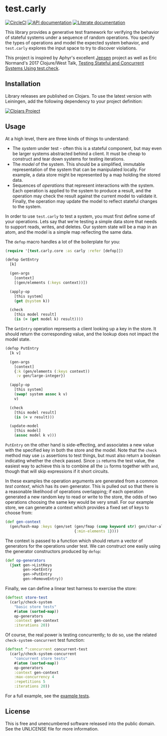 test.carly
==========

[![CircleCI](https://circleci.com/gh/greglook/test.carly.svg?style=shield&circle-token=7b6c20133b5fcbb2cc5d0db564bf1742cf5f3cbd)](https://circleci.com/gh/greglook/test.carly)
[![API documentation](https://img.shields.io/badge/doc-API-blue.svg)](https://greglook.github.io/test.carly/api/)
[![Literate documentation](https://img.shields.io/badge/doc-marginalia-blue.svg)](https://greglook.github.io/test.carly/marginalia/uberdoc.html)

This library provides a generative test framework for verifying the behavior of
stateful systems under a sequence of random operations. You specify the types of
operations and model the expected system behavior, and `test.carly` explores the
input space to try to discover violations.

This project is inspired by Aphyr's excellent
[Jepsen](https://aphyr.com/tags/Jepsen) project as well as Eric Normand's 2017
Clojure/West Talk, [Testing Stateful and Concurrent Systems Using
test.check](https://www.youtube.com/watch?v=r5i_OiZw6Sw).


## Installation

Library releases are published on Clojars. To use the latest version with
Leiningen, add the following dependency to your project definition:

[![Clojars Project](https://clojars.org/mvxcvi/test.carly/latest-version.svg)](https://clojars.org/mvxcvi/test.carly)


## Usage

At a high level, there are three kinds of things to understand:
- The _system_ under test - often this is a stateful component, but may even be
  larger systems abstracted behind a client. It must be cheap to construct and
  tear down systems for testing iterations.
- The _model_ of the system. This should be a simplified, immutable
  representation of the system that can be manipulated locally. For example, a
  data store might be represented by a map holding the stored data.
- Sequences of _operations_ that represent interactions with the system. Each
  operation is applied to the system to produce a result, and the operation may
  check the result against the current model to validate it. Finally, the
  operation may update the model to reflect stateful changes to the system.

In order to use `test.carly` to test a system, you must first define some of
your operations. Lets say that we're testing a simple data store that needs to
support reads, writes, and deletes. Our system state will be a map in an atom,
and the model is a simple map reflecting the same data.

The `defop` macro handles a lot of the boilerplate for you:

```clojure
(require '[test.carly.core :as carly :refer [defop]])

(defop GetEntry
  [k]

  (gen-args
    [context]
    [(gen/elements (:keys context))])

  (apply-op
    [this system]
    (get @system k))

  (check
    [this model result]
    (is (= (get model k) result))))
```

The `GetEntry` operation represents a client looking up a key in the store. It
should return the corresponding value, and the lookup does not impact the model
state.

```clojure
(defop PutEntry
  [k v]

  (gen-args
    [context]
    {:k (gen/elements (:keys context))
     :v gen/large-integer})

  (apply-op
    [this system]
    (swap! system assoc k v)
    v)

  (check
    [this model result]
    (is (= v result)))

  (update-model
    [this model]
    (assoc model k v)))
```

`PutEntry` on the other hand is side-effecting, and associates a new value with
the specified key in both the store and the model. Note that the `check` method
may use `is` assertions to test things, but must also return a boolean
indicating whether the check passed. Since `is` returns the test value, the
easiest way to achieve this is to combine all the `is` forms together with
`and`, though that will skip expressions if it short circuits.

In these examples the operation arguments are generated from a common _test
context_, which has its own generator. This is pulled out so that there is a
reasonable likelihood of operations overlapping; if each operation generated a
new random key to read or write to the store, the odds of two operations
choosing the same key would be very small. For our example store, we can
generate a context which provides a fixed set of keys to choose from:

```clojure
(def gen-context
  (gen/hash-map :keys (gen/set (gen/fmap (comp keyword str) gen/char-alpha)
                               {:min-elements 1})))
```

The context is passed to a function which should return a vector of generators
for the operations under test. We can construct one easily using the generator
constructors produced by `defop`:

```clojure
(def op-generators
  (juxt gen->ListKeys
        gen->GetEntry
        gen->PutEntry
        gen->RemoveEntry))
```

Finally, we can define a linear test harness to exercise the store:

```clojure
(deftest store-test
  (carly/check-system
    "basic store tests"
    #(atom (sorted-map))
    op-generators
    :context gen-context
    :iterations 20))
```

Of course, the real power is testing concurrently; to do so, use the related
`check-system-concurrent` test function:

```clojure
(deftest ^:concurrent concurrent-test
  (carly/check-system-concurrent
    "concurrent store tests"
    #(atom (sorted-map))
    op-generators
    :context gen-context
    :max-concurrency 4
    :repetitions 5
    :iterations 20))
```

For a full example, see the [example tests](test/test/carly/example_test.clj).


## License

This is free and unencumbered software released into the public domain.
See the UNLICENSE file for more information.
